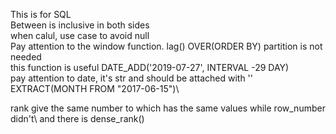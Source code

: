 This is for SQL\
Between is inclusive in both sides\
when calul, use case to avoid null \
Pay attention to the window function. lag() OVER(ORDER BY) partition is not needed\
this function is useful DATE_ADD('2019-07-27', INTERVAL -29 DAY)\
pay attention to date, it's str and should be attached with ''\
EXTRACT(MONTH FROM "2017-06-15")\

rank give the same number to which has the same values while row_number didn't\ 
and there is dense_rank()


